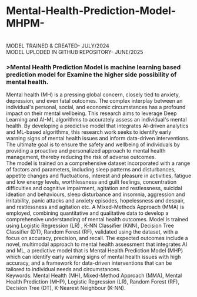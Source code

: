 # Mental-Health-Prediction-Model-MHPM-
<br>
MODEL TRAINED & CREATED- JULY/2024
<br>
MODEL UPLODED IN GITHUB REPOSITORY- JUNE/2025
<h3>>Mental Health Prediction Model is machine learning based prediction model for Examine the higher side possibility of mental health.</h3
<br>
Mental health (MH) is a pressing global concern, closely tied to anxiety, depression, and even fatal outcomes. The complex interplay between an individual's personal, social, and economic circumstances has a profound impact on their mental wellbeing. This research aims to leverage Deep Learning and AI-ML algorithms to accurately assess an individual's mental health. By developing a predictive model that integrates AI-driven analytics and ML-based algorithms, this research work seeks to identify early warning signs of mental health issues and inform data-driven interventions. The ultimate goal is to ensure the safety and wellbeing of individuals by providing a proactive and personalized approach to mental health management, thereby reducing the risk of adverse outcomes. 
<br>
The model is trained on a comprehensive dataset incorporated with a range of factors and parameters, including sleep patterns and disturbances, appetite changes and fluctuations, interest and pleasure in activities, fatigue and low energy levels, worthlessness and guilt feelings, concentration difficulties and cognitive impairment, agitation and restlessness, suicidal ideation and behaviours, sleep disturbance and insomnia, aggression and irritability, panic attacks and anxiety episodes, hopelessness and despair, and restlessness and agitation etc. A Mixed-Methods Approach (MMA) is employed, combining quantitative and qualitative data to develop a comprehensive understanding of mental health outcomes. Model is trained using Logistic Regression (LR) , K-NN Classifier (KNN), Decision Tree Classifier (DT), Random Forest (RF), validated using the dataset, with a focus on accuracy, precision, and recall. The expected outcomes include a novel, multimodal approach to mental health assessment that integrates AI and ML, a predictive model that is Mental Health Prediction Model (MHP) which can identify early warning signs of mental health issues with high accuracy, and a framework for data-driven interventions that can be tailored to individual needs and circumstances. 
<br>
Keywords: Mental Health (MH), Mixed-Method Approach (MMA), Mental Health Prediction (MHP), Logistic Regression (LR), Random Forest (RF), Decision Tree (DT), K-Nearest Neighbour (K-NN).

